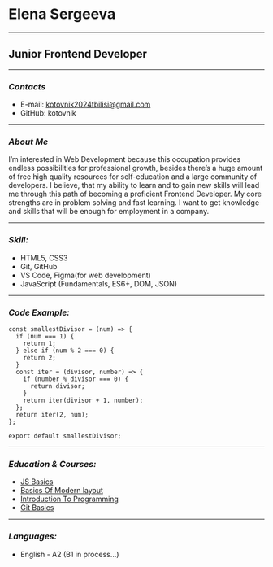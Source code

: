 # Elena Sergeeva #

******
## Junior Frontend Developer ##

******
### _Contacts_
+ E-mail: kotovnik2024tbilisi@gmail.com
+ GitHub: kotovnik

----

### _About Me_
I’m interested in Web Development because this occupation provides endless possibilities for professional growth,
besides there’s a huge amount of free high quality resources for self-education and a large community of developers.
I believe, that my ability to learn and to gain new skills will lead me through this path of becoming a proficient Frontend Developer.
My core strengths are in problem solving and fast learning. I want to get knowledge and skills that will be enough for employment in a company.

----

### _Skill:_
+ HTML5, CSS3
+ Git, GitHub
+ VS Code, Figma(for web development)
+ JavaScript (Fundamentals, ES6+, DOM, JSON)

----

### _Code Example:_
```
const smallestDivisor = (num) => {
  if (num === 1) {
    return 1;
  } else if (num % 2 === 0) {
    return 2;
  }
  const iter = (divisor, number) => {
    if (number % divisor === 0) {
      return divisor;
    }
    return iter(divisor + 1, number);
  };
  return iter(2, num);
};

export default smallestDivisor;
```
----

### _Education & Courses:_ 
+ [JS Basics](https://ru.hexlet.io/courses/js-basics)
+ [Basics Of Modern layout](https://ru.hexlet.io/courses/layout-designer-basics)
+ [Introduction To Programming](https://ru.hexlet.io/courses/introduction_to_programming)
+ [Git Basics](https://ru.hexlet.io/courses/intro_to_git)

----

### _Languages:_
+ English - A2 (B1 in process…)
